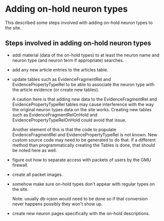 Adding on-hold neuron types
=============================

This described some steps involved with adding on-hold neuron types to the site.

Steps involved in adding on-hold neuron types
----------------
* addi material (data of the on-hold types) to at least the neuron name and neuron type (and neuron term if appropriate) searches.
* add any new article entries to the articles table.
* update tables such as EvidenceFragmentRel and EvidencePropertyTypeRel to be able to associate the neuron type with the article evidence (or create new tables).

  A caution here is that adding new data to the EvidenceFragmentRel and EvidencePropertyTypeRel tables may cause interference with the way the original neuron types data on the site works. Creating new tables such as EvidenceFragmentRelOnHold and EvidencePropertyTypeRelOnHold could avoid that issue.

  Another element of this is that the code to populate EvidenceFragmentRel and EvidencePropertyTypeRel is not known. New custom source code may need to be generated to do that. If a different method than programmatically creating the Tables is done, that should be noted here as well.
* figure out how to separate access with packets of users by the GMU firewall.
* create all packet images.
* somehow make sure on-hold types don't appear with regular types on the site.

  Note: usually db->json would need to be done so if that conversion never happens possibly they won't show up.
* create new neuron pages specifically with the on-hold descriptions.
